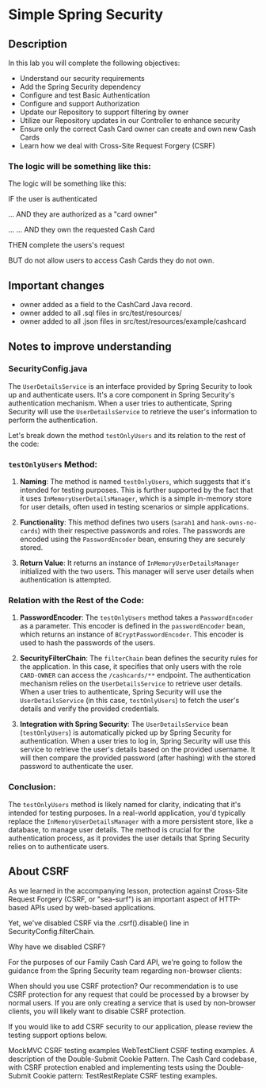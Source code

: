 # Simple Spring Security 

## Description
In this lab you will complete the following objectives:

- Understand our security requirements
- Add the Spring Security dependency
- Configure and test Basic Authentication
- Configure and support Authorization
- Update our Repository to support filtering by owner
- Utilize our Repository updates in our Controller to enhance security
- Ensure only the correct Cash Card owner can create and own new Cash Cards
- Learn how we deal with Cross-Site Request Forgery (CSRF)

### The logic will be something like this:
The logic will be something like this:

IF the user is authenticated

... AND they are authorized as a "card owner"

... ... AND they own the requested Cash Card

THEN complete the users's request

BUT do not allow users to access Cash Cards they do not own.

## Important changes
- owner added as a field to the CashCard Java record.
- owner added to all .sql files in src/test/resources/
- owner added to all .json files in src/test/resources/example/cashcard


## Notes to improve understanding
### SecurityConfig.java

The `UserDetailsService` is an interface provided by Spring Security to look up and authenticate users. It's a core component in Spring Security's authentication mechanism. When a user tries to authenticate, Spring Security will use the `UserDetailsService` to retrieve the user's information to perform the authentication.

Let's break down the method `testOnlyUsers` and its relation to the rest of the code:

### `testOnlyUsers` Method:

1. **Naming**: The method is named `testOnlyUsers`, which suggests that it's intended for testing purposes. This is further supported by the fact that it uses `InMemoryUserDetailsManager`, which is a simple in-memory store for user details, often used in testing scenarios or simple applications.

2. **Functionality**: This method defines two users (`sarah1` and `hank-owns-no-cards`) with their respective passwords and roles. The passwords are encoded using the `PasswordEncoder` bean, ensuring they are securely stored.

3. **Return Value**: It returns an instance of `InMemoryUserDetailsManager` initialized with the two users. This manager will serve user details when authentication is attempted.

### Relation with the Rest of the Code:

1. **PasswordEncoder**: The `testOnlyUsers` method takes a `PasswordEncoder` as a parameter. This encoder is defined in the `passwordEncoder` bean, which returns an instance of `BCryptPasswordEncoder`. This encoder is used to hash the passwords of the users.

2. **SecurityFilterChain**: The `filterChain` bean defines the security rules for the application. In this case, it specifies that only users with the role `CARD-OWNER` can access the `/cashcards/**` endpoint. The authentication mechanism relies on the `UserDetailsService` to retrieve user details. When a user tries to authenticate, Spring Security will use the `UserDetailsService` (in this case, `testOnlyUsers`) to fetch the user's details and verify the provided credentials.

3. **Integration with Spring Security**: The `UserDetailsService` bean (`testOnlyUsers`) is automatically picked up by Spring Security for authentication. When a user tries to log in, Spring Security will use this service to retrieve the user's details based on the provided username. It will then compare the provided password (after hashing) with the stored password to authenticate the user.

### Conclusion:

The `testOnlyUsers` method is likely named for clarity, indicating that it's intended for testing purposes. In a real-world application, you'd typically replace the `InMemoryUserDetailsManager` with a more persistent store, like a database, to manage user details. The method is crucial for the authentication process, as it provides the user details that Spring Security relies on to authenticate users.

## About CSRF
As we learned in the accompanying lesson, protection against Cross-Site Request Forgery (CSRF, or "sea-surf") is an important aspect of HTTP-based APIs used by web-based applications.

Yet, we've disabled CSRF via the .csrf().disable() line in SecurityConfig.filterChain.

Why have we disabled CSRF?

For the purposes of our Family Cash Card API, we're going to follow the guidance from the Spring Security team regarding non-browser clients:

When should you use CSRF protection? Our recommendation is to use CSRF protection for any request that could be processed by a browser by normal users. If you are only creating a service that is used by non-browser clients, you will likely want to disable CSRF protection.

If you would like to add CSRF security to our application, please review the testing support options below.

MockMVC CSRF testing examples
WebTestClient CSRF testing examples.
A description of the Double-Submit Cookie Pattern.
The Cash Card codebase, with CSRF protection enabled and implementing tests using the Double-Submit Cookie pattern: TestRestReplate CSRF testing examples.
